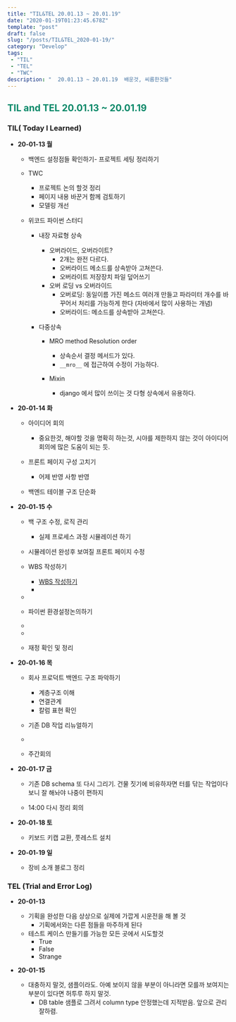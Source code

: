 ```yaml
---
title: "TIL&TEL 20.01.13 ~ 20.01.19"
date: "2020-01-19T01:23:45.678Z"
template: "post"
draft: false
slug: "/posts/TIL&TEL_2020-01-19/"
category: "Develop"
tags:
 - "TIL"
 - "TEL"
 - "TWC"
description: "  20.01.13 ~ 20.01.19  배운것, 씨름한것들"
---
```


<h2 style="color:rgb(9, 136, 104)"> TIL and TEL 20.01.13  ~  20.01.19</h2>

### TIL( Today I Learned)

- **20-01-13 월**

  - 백엔드 설정점들 확인하기- 프로젝트 세팅 정리하기

  - TWC

    - 프로젝트 논의 할것 정리
    - 페이지 내용 바꾼거 함께 검토하기
    - 모델링 개선 

  - 위코드 파이썬 스터디

     

    - 내장 자료형 상속

       

      - 오버라이드, 오버라이트?
        - 2개는 완전 다르다. 
        - 오버라이드 메소드를 상속받아 고쳐쓴다.
        - 오버라이트 저장장치 파일 덮어쓰기
      - 오버 로딩 vs 오버라이드
        - 오버로딩: 동일이름 가진 메소드 여러개 만들고 파라미터 개수를 바꾸어서 처리를 가능하게 한다 (자바에서 많이 사용하는 개념)
        - 오버라이드: 메소드를 상속받아 고쳐쓴다.

    - 다중상속

      - MRO method Resolution order

         

        - 상속순서 결정 메서드가 있다.
        - `__mro__` 에 접근하여 수정이 가능하다.

      - Mixin

        - django 에서 많이 쓰이는 것 다형 상속에서 유용하다.

        

- **20-01-14 화**

  - 아이디어 회의 

    - 중요한것, 해야할 것을 명확히 하는것, 시야를 제한하지 않는 것이 아이디어 회의에 많은 도움이 되는 듯.

  - 프론트 페이지 구성 고치기

    - 어제 반영 사항 반영

  - 백엔드 테이블 구조 단순화 

    

- **20-01-15 수**

  - 백 구조 수정, 로직 관리

    - 실제 프로세스 과정 시뮬레이션 하기

  - 시뮬레이션 완성후 보여질 프론트 페이지 수정

    

  - WBS 작성하기

    - [WBS 작성하기](https://dynalist.io/d/k7WVIa0evZmsPBKRQCqPxSmz#z=p8YAlDP3hf-8oSfYPr_AQ4DA)
    - 

  - 

  - 파이썬 환경설정논의하기

  - 

  - 

  - 재정 확인 및 정리

    

- **20-01-16 목**

  - 회사 프로덕트 백엔드 구조 파악하기

    - 계층구조 이해
    - 연결관계
    - 칼럼 표현 확인

  - 기존 DB 작업 리뉴얼하기

  - 

  - 주간회의 

    

- **20-01-17 금**

  - 기존 DB schema 또 다시 그리기. 건물 짓기에 비유하자면 터를 닦는 작업이다 보니 잘 해놔야 나중이 편하지 

  - 14:00 다시 정리 회의

    

- **20-01-18 토**

  - 키보드 키캡 교환, 풋레스트 설치

    

- **20-01-19 일** 

  - 장비 소개 블로그 정리

### TEL (Trial and Error Log)

- **20-01-13**

  - 기획을 완성한 다음 상상으로 실제에 가깝게 시운전을 해 볼 것
    - 기획에서와는 다른 점들을 마주하게 된다
  - 테스트 케이스 만들기를 가능한 모든 곳에서 시도할것
    - True
    - False
    - Strange

  

- **20-01-15**

  - 대충하지 말것, 샘플이라도. 아예 보이지 않을 부분이 아니라면 모를까 보여지는 부분이 있다면 허투루 하지 말것. 
    - DB table 샘플로 그려서 column type 안정했는데 지적받음. 앞으로 관리 잘하렴.



